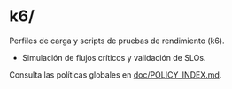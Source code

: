 # k6/

Perfiles de carga y scripts de pruebas de rendimiento (k6).

- Simulación de flujos críticos y validación de SLOs.

Consulta las políticas globales en [doc/POLICY_INDEX.md](../../doc/POLICY_INDEX.md).